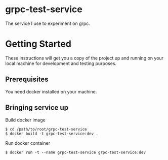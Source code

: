 # grpc-test-service
The service I use to experiment on grpc.

# Getting Started
These instructions will get you a copy of the project up and running on your local machine for development and testing purposes.

## Prerequisites
You need docker installed on your machine.

## Bringing service up
Build docker image
```
$ cd /path/to/root/grpc-test-service
$ docker build -t grpc-test-service:dev .
```
Run docker container

```
$ docker run -t --name grpc-test-service grpc-test-service:dev 
```